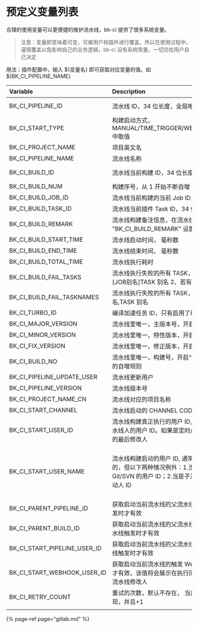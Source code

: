 # 预定义变量列表

合理的使用变量可以更便捷的维护流水线，bk-ci 提供了很多系统变量。

> 注意：变量即意味着可变，可被用户和插件进行覆盖，所以在使用过程中，谨慎覆盖以免影响自己的业务逻辑，bk-ci 没有系统常量，一切交给用户自己决定

用法：插件配置中，输入 ${变量名} 即可获取对应变量的值。如 ${BK\_CI\_PIPELINE\_NAME}

| Variable | Description | 样例 |
| :--- | :--- | :--- |
| BK\_CI\_PIPELINE\_ID | 流水线 ID，34 位长度，全局唯一 | p-2fc5a05b25024d5586742b8e88d3c853 |
| BK\_CI\_START\_TYPE | 构建启动方式，MANUAL/TIME\_TRIGGER/WEB\_HOOK/SERVICE/PIPELINE/REMOTE 中取值 | WEB\_HOOK |
| BK\_CI\_PROJECT\_NAME | 项目英文名 | alltest |
| BK\_CI\_PIPELINE\_NAME | 流水线名称 | 持续交付流水线 |
| BK\_CI\_BUILD\_ID | 流水线当前构建 ID，34 位长度，全局唯一 | b-d82918fc4f5c44c790d538785685f36b |
| BK\_CI\_BUILD\_NUM | 构建序号，从 1 开始不断自增 |  |
| BK\_CI\_BUILD\_JOB\_ID | 流水线当前构建的当前 Job ID，34 位长度，全局唯一 |  |
| BK\_CI\_BUILD\_TASK\_ID | 流水线当前插件 Task ID，34 位长度，全局唯一 |  |
| BK\_CI\_BUILD\_REMARK | 流水线构建备注信息，在流水线运行时通过 setEnv "BK\_CI\_BUILD\_REMARK" 设置 |  |
| BK\_CI\_BUILD\_START\_TIME | 流水线启动时间， 毫秒数 |  |
| BK\_CI\_BUILD\_END\_TIME | 流水线结束时间， 毫秒数 |  |
| BK\_CI\_BUILD\_TOTAL\_TIME | 流水线执行耗时 |  |
| BK\_CI\_BUILD\_FAIL\_TASKS | 流水线执行失败的所有 TASK，内容格式：1、格式：\[STAGE 别名\]\[JOB别名\]TASK 别名 2、若有多个并发 JOB 失败，使用换行\n 分隔 | 可用于构建失败通知，或流水线执行过程中的插件中 |
| BK\_CI\_BUILD\_FAIL\_TASKNAMES | 流水线执行失败的所有 TASK，内容格式：TASK 别名,TASK 别名,TASK 别名 | 可用于构建失败通知，或流水线执行过程中的插件中 |
| BK\_CI\_TURBO\_ID | 编译加速任务 ID，只有启用了编译加速才有该变量 |  |
| BK\_CI\_MAJOR\_VERSION | 流水线里唯一，主版本号，开启“推荐版本号”功能后出现 |  |
| BK\_CI\_MINOR\_VERSION | 流水线里唯一，特性版本，开启“推荐版本号”功能后出现 |  |
| BK\_CI\_FIX\_VERSION | 流水线里唯一，修正版本，开启“推荐版本号”功能后出现 |  |
| BK\_CI\_BUILD\_NO | 流水线里唯一，构建号，开启“推荐版本号”功能后出现，可以设置不同的自增规则 |  |
| BK\_CI\_PIPELINE\_UPDATE\_USER | 流水线更新用户 |  |
| BK\_CI\_PIPELINE\_VERSION | 流水线版本号 |  |
| BK\_CI\_PROJECT\_NAME\_CN | 流水线对应的项目名称 |  |
| BK\_CI\_START\_CHANNEL | 流水线启动的 CHANNEL CODE |  |
| BK\_CI\_START\_USER\_ID | 流水线构建真正执行的用户 ID, 一般手动启动时的当前用户 ID，重试流水线人的用户 ID。如果是定时/webhook/子流水线调用， 则是流水线的最后修改人 |  |
| BK\_CI\_START\_USER\_NAME | 流水线构建启动的用户 ID, 通常值与 BK\_CI\_START\_USER\_ID 是一致的，但以下两种情况例外：1.当启动方式为 WEBHOOK，该值为 Git/SVN 的用户 ID；2.当是子流水线调用时，该值为父流水线的构建启动人 ID | 例如：parent1 和 Sub2 的最后修改人为 User0；user1 手工执行 parent1 父流水线，parent1 再启动子流水线 Sub2， 此时 Sub2 的 BK\_CI\_START\_USER\_ID 为 User0；BK\_CI\_START\_USER\_NAME 为 User1 |
| BK\_CI\_PARENT\_PIPELINE\_ID | 获取启动当前流水线的父流水线 ID，仅当作为子流水线并被父流水线触发时才有效 |  |
| BK\_CI\_PARENT\_BUILD\_ID | 获取启动当前流水线的父流水线的构建 ID，仅当作为子流水线并被父流水线触发时才有效 |  |
| BK\_CI\_START\_PIPELINE\_USER\_ID | 获取启动当前流水线的父流水线启动人，仅当作为子流水线并被父流水线触发时才有效 |  |
| BK\_CI\_START\_WEBHOOK\_USER\_ID | 获取启动当前流水线的触发 Webhook 帐号，仅当被 webhook 触发时才有效，该值将会展示在执行历史中，但实际执行人不是他，而是最后流水线修改人 |  |
| BK\_CI\_RETRY\_COUNT | 重试的次数，默认不存在， 当出现失败重试/rebuild 时， 该变量才会出现，并且+1 |  |
|  |  |  |

{% page-ref page="gitlab.md" %}

